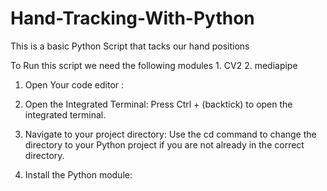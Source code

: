 # Hand-Tracking-With-Python

This is a basic  Python Script that tacks our hand positions

To Run this script we need the following modules
       1. CV2
       2. mediapipe

1.  Open Your code editor : 

2.  Open the Integrated Terminal:
      Press Ctrl + (backtick) to open the integrated terminal.

3.  Navigate to your project directory:
      Use the cd command to change the directory to your Python project if you are not already in the correct directory.
    
4.  Install the Python module:
      

